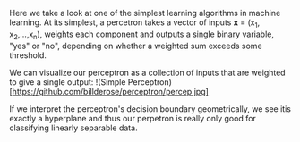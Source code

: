 Here we take a look at one of the simplest learning algorithms in machine learning. At its simplest, a percetron takes a vector of inputs **x** = (x<sub>1</sub>, x<sub>2</sub>,...,x<sub>n</sub>), weights each component and outputs a single binary variable, "yes" or "no", depending on whether a weighted sum exceeds some threshold.

We can visualize our perceptron as a collection of inputs that are weighted to give a single output: !(Simple Perceptron)[https://github.com/billderose/perceptron/percep.jpg]

If we interpret the perceptron's decision boundary geometrically, we see itis exactly a hyperplane and thus our perpetron is really only good for classifying linearly separable data.